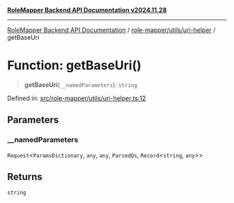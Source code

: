 [**RoleMapper Backend API Documentation v2024.11.28**](../../../../README.md)

***

[RoleMapper Backend API Documentation](../../../../modules.md) / [role-mapper/utils/uri-helper](../README.md) / getBaseUri

# Function: getBaseUri()

> **getBaseUri**(`__namedParameters`): `string`

Defined in: [src/role-mapper/utils/uri-helper.ts:12](https://github.com/FlowCraft-AG/RoleMapper/blob/0866b6f41cea733d4aaa92f0b3af0d2c56ad4eea/backend/src/role-mapper/utils/uri-helper.ts#L12)

## Parameters

### \_\_namedParameters

`Request`\<`ParamsDictionary`, `any`, `any`, `ParsedQs`, `Record`\<`string`, `any`\>\>

## Returns

`string`
